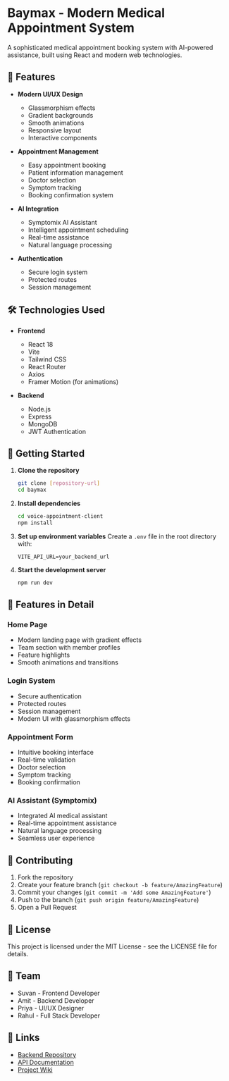# Baymax - Modern Medical Appointment System

A sophisticated medical appointment booking system with AI-powered assistance, built using React and modern web technologies.

## 🌟 Features

- **Modern UI/UX Design**
  - Glassmorphism effects
  - Gradient backgrounds
  - Smooth animations
  - Responsive layout
  - Interactive components

- **Appointment Management**
  - Easy appointment booking
  - Patient information management
  - Doctor selection
  - Symptom tracking
  - Booking confirmation system

- **AI Integration**
  - Symptomix AI Assistant
  - Intelligent appointment scheduling
  - Real-time assistance
  - Natural language processing

- **Authentication**
  - Secure login system
  - Protected routes
  - Session management

## 🛠️ Technologies Used

- **Frontend**
  - React 18
  - Vite
  - Tailwind CSS
  - React Router
  - Axios
  - Framer Motion (for animations)

- **Backend**
  - Node.js
  - Express
  - MongoDB
  - JWT Authentication

## 🚀 Getting Started

1. **Clone the repository**
   ```bash
   git clone [repository-url]
   cd baymax
   ```

2. **Install dependencies**
   ```bash
   cd voice-appointment-client
   npm install
   ```

3. **Set up environment variables**
   Create a `.env` file in the root directory with:
   ```
   VITE_API_URL=your_backend_url
   ```

4. **Start the development server**
   ```bash
   npm run dev
   ```

## 📱 Features in Detail

### Home Page
- Modern landing page with gradient effects
- Team section with member profiles
- Feature highlights
- Smooth animations and transitions

### Login System
- Secure authentication
- Protected routes
- Session management
- Modern UI with glassmorphism effects

### Appointment Form
- Intuitive booking interface
- Real-time validation
- Doctor selection
- Symptom tracking
- Booking confirmation

### AI Assistant (Symptomix)
- Integrated AI medical assistant
- Real-time appointment assistance
- Natural language processing
- Seamless user experience

## 🤝 Contributing

1. Fork the repository
2. Create your feature branch (`git checkout -b feature/AmazingFeature`)
3. Commit your changes (`git commit -m 'Add some AmazingFeature'`)
4. Push to the branch (`git push origin feature/AmazingFeature`)
5. Open a Pull Request

## 📝 License

This project is licensed under the MIT License - see the LICENSE file for details.

## 👥 Team

- Suvan - Frontend Developer
- Amit - Backend Developer
- Priya - UI/UX Designer
- Rahul - Full Stack Developer

## 🔗 Links

- [Backend Repository](link-to-backend-repo)
- [API Documentation](link-to-api-docs)
- [Project Wiki](link-to-wiki)

